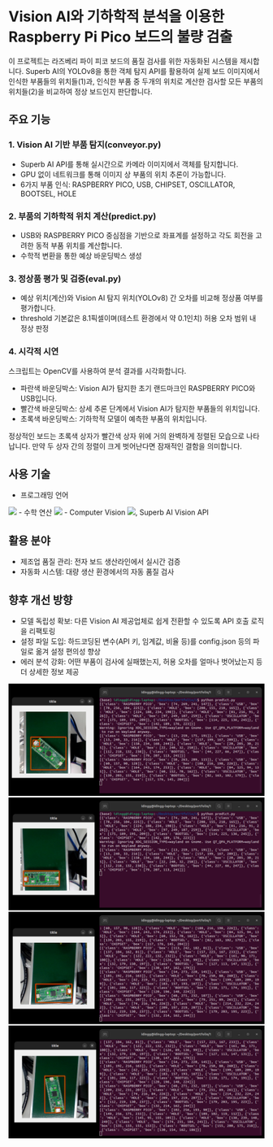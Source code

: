 # Vision AI와 기하학적 분석을 이용한 Raspberry Pi Pico 보드의 불량 검출

이 프로젝트는 라즈베리 파이 피코 보드의 품질 검사를 위한 자동화된 시스템을 제시합니다. Superb AI의 YOLOv8을 통한 객체 탐지 API를 활용하여 실제 보드 이미지에서 인식한 부품들의 위치들(1)과, 인식한 부품 중 두개의 위치로 계산한 검사할 모든 부품의 위치들(2)을 비교하여 정상 보드인지 판단합니다.

## 주요 기능
### 1. Vision AI 기반 부품 탐지(conveyor.py)
- Superb AI API를 통해 실시간으로 카메라 이미지에서 객체를 탐지합니다.
- GPU 없이 네트워크를 통해 이미지 상 부품의 위치 추론이 가능합니다.
- 6가지 부품 인식: RASPBERRY PICO, USB, CHIPSET, OSCILLATOR, BOOTSEL, HOLE

### 2. 부품의 기하학적 위치 계산(predict.py)
- USB와 RASPBERRY PICO 중심점을 기반으로 좌표계를 설정하고 각도 회전을 고려한 동적 부품 위치를 계산합니다.
- 수학적 변환을 통한 예상 바운딩박스 생성

### 3. 정상품 평가 및 검증(eval.py)
- 예상 위치(계산)와 Vision AI 탐지 위치(YOLOv8) 간 오차를 비교해 정상품 여부를 평가합니다.
- threshold 기본값은 8.1픽셀이며(테스트 환경에서 약 0.1인치) 허용 오차 범위 내 정상 판정

### 4. 시각적 시연
스크립트는 OpenCV를 사용하여 분석 결과를 시각화합니다.
- 파란색 바운딩박스: Vision AI가 탐지한 초기 랜드마크인 RASPBERRY PICO와 USB입니다.
- 빨간색 바운딩박스: 상세 추론 단계에서 Vision AI가 탐지한 부품들의 위치입니다.
- 초록색 바운딩박스: 기하학적 모델이 예측한 부품의 위치입니다.

정상적인 보드는 초록색 상자가 빨간색 상자 위에 거의 완벽하게 정렬된 모습으로 나타납니다. 만약 두 상자 간의 정렬이 크게 벗어난다면 잠재적인 결함을 의미합니다.

## 사용 기술
- 프로그래밍 언어
<img src="https://img.shields.io/badge/Python-3776AB?style=for-the-badge&logo=python&logoColor=white">
- 수학 연산
<img src="https://img.shields.io/badge/Numpy-777BB4?style=for-the-badge&logo=numpy&logoColor=white">
- Computer Vision
<img src="https://img.shields.io/badge/OpenCV-27338e?style=for-the-badge&logo=OpenCV&logoColor=white">, Superb AI Vision API

## 활용 분야
- 제조업 품질 관리: 전자 보드 생산라인에서 실시간 검증
- 자동화 시스템: 대량 생산 환경에서의 자동 품질 검사

## 향후 개선 방향
- 모델 독립성 확보: 다른 Vision AI 제공업체로 쉽게 전환할 수 있도록 API 호출 로직을 리팩토링
- 설정 파일 도입: 하드코딩된 변수(API 키, 임계값, 비율 등)를 config.json 등의 파일로 옮겨 설정 편의성 향상
- 에러 분석 강화: 어떤 부품이 검사에 실패했는지, 허용 오차를 얼마나 벗어났는지 등 더 상세한 정보 제공

![alt text](https://github.com/idingg/pcb-qc-ai/blob/main/screenshot/1.png?raw=true)
![alt text](https://github.com/idingg/pcb-qc-ai/blob/main/screenshot/2.png?raw=true)
![alt text](https://github.com/idingg/pcb-qc-ai/blob/main/screenshot/3.png?raw=true)
![alt text](https://github.com/idingg/pcb-qc-ai/blob/main/screenshot/4.png?raw=true)